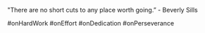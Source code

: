 "There are no short cuts to any place worth going.” - Beverly Sills

#onHardWork #onEffort #onDedication #onPerseverance
